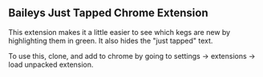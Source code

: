 
## Baileys Just Tapped Chrome Extension

This extension makes it a little easier to see which kegs are new by highlighting them in green. It also hides the "just tapped" text.

To use this, clone, and add to chrome by going to settings -> extensions -> load unpacked extension.
